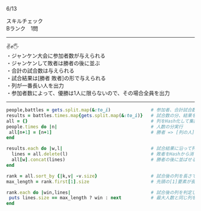 6/13
 
スキルチェック  
Bランク　1問  
 
-------------------------------------------
✌️✊🖐️  
・ジャンケン大会に参加者数が与えられる  
・ジャンケンして敗者は勝者の後に並ぶ  
・合計の試合数は与えられる    
・試合結果は[勝者 敗者]の形で与えられる  
・列が一番長い人を出力  
・参加者数によって、優勝は1人に限らないので、その場合全員を出力  
 
-------------------------------------------
 
```ruby
people,battles = gets.split.map(&:to_i)               # 参加者、合計試合数を取得
results = battles.times.map{gets.split.map(&:to_i)}   # 試合数の分、結果を取得
all = {}                                              # 列をHash化して集計
people.times do |n|                                   # 人数の分実行
 all[n+1] = [n+1]                                     # 勝者 => [列の人] 、valueの部分は配列の形でHash初期化
end

results.each do |w,l|                                 # 試合結果に沿って列を分けていく
  lines = all.delete(l)                               # 敗者をHashから消す
  all[w].concat(lines)                                # 勝者の後に並ばせる
end

rank = all.sort_by {|k,v| -v.size}                    # 試合後の列を長さで大〜小に並び替える
max_length = rank.first[1].size                       # 先頭の[1]要素が長さ(合計人数)、最大人数として定義

rank.each do |win,lines|                              # 試合後の列を判定していく(勝者は1人に限らないため)
 puts lines.size == max_length ? win : next           # 最大人数と同じ列を持っているがいれば出力
end
```
